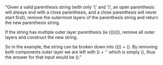 "Given a valid parenthesis string (with only '(' and ')',
an open parenthesis will always end with a close parenthesis, 
and a close parenthesis will never start first), remove the outermost layers 
of the parenthesis string and return the new parenthesis string.

If the string has multiple outer layer parenthesis (ie (())()), 
remove all outer layers and construct the new string. 

So in the example, the string can be broken down into (()) + (). 
By removing both components outer layer we are left with () + '' which is simply (), 
thus the answer for that input would be ()."
